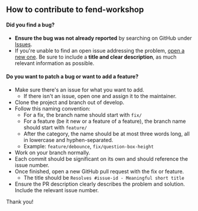 ## How to contribute to fend-workshop

#### **Did you find a bug?**

* **Ensure the bug was not already reported** by searching on GitHub under [Issues](https://github.com/mercadolibre/fend-workshop/issues).
* If you're unable to find an open issue addressing the problem, [open a new one](https://github.com/mercadolibre/fend-workshop/issues/new). Be sure to include a **title and clear description**, as much relevant information as possible.

#### **Do you want to patch a bug or want to add a feature?**

* Make sure there's an issue for what you want to add.
    - If there isn't an issue, open one and assign it to the maintainer.
* Clone the project and branch out of develop.
* Follow this naming convention:
    - For a fix, the branch name should start with `fix/`
    - For a feature (be it new or a feature of a feature), the branch name should start with `feature/`
    - After the category, the name should be at most three words long, all in lowercase and hyphen-separated.
    - Example: `feature/debounce`, `fix/question-box-height`
* Work on your branch normally.
* Each commit should be significant on its own and should reference the issue number.
* Once finished, open a new GitHub pull request with the fix or feature.
    - The title should be `Resolves #issue-id - Meaningful short title`
* Ensure the PR description clearly describes the problem and solution. Include the relevant issue number.

Thank you!
